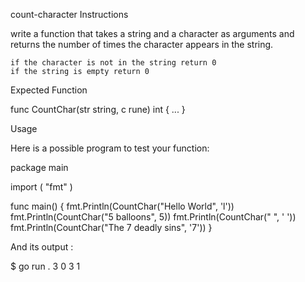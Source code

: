 count-character
Instructions

write a function that takes a string and a character as arguments and returns the number of times the character appears in the string.

    if the character is not in the string return 0
    if the string is empty return 0

Expected Function

func CountChar(str string, c rune) int {
    ...
}

Usage

Here is a possible program to test your function:

package main

import (
	"fmt"
)

func main() {
	fmt.Println(CountChar("Hello World", 'l'))
	fmt.Println(CountChar("5  balloons", 5))
	fmt.Println(CountChar("   ", ' '))
	fmt.Println(CountChar("The 7 deadly sins", '7'))
}

And its output :

$ go run .
3
0
3
1